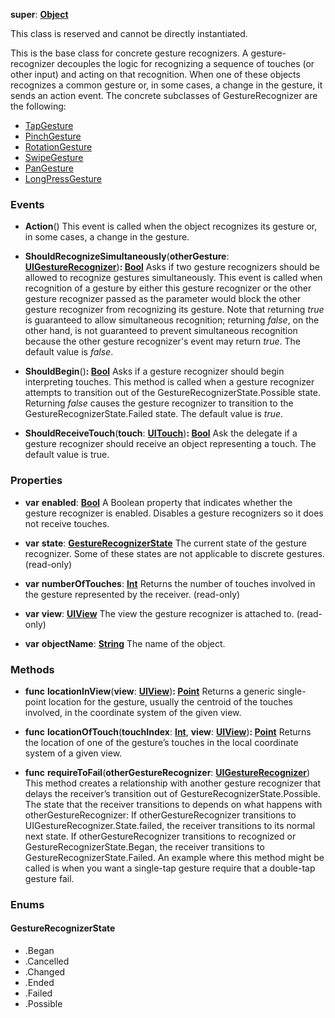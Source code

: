 **super**: **[Object](../gravity/object.md)**

This class is reserved and cannot be directly instantiated.

This is the base class for concrete gesture recognizers. A gesture-recognizer decouples the logic for recognizing a sequence of touches (or other input) and acting on that recognition. When one of these objects recognizes a common gesture or, in some cases, a change in the gesture, it sends an action event. The concrete subclasses of GestureRecognizer are the following: <ul><li><a href="./TapGesture.html">TapGesture</a></li><li><a href="./PinchGesture.html">PinchGesture</a></li><li><a href="./RotationGesture.html">RotationGesture</a></li><li><a href="./SwipeGesture.html">SwipeGesture</a></li><li><a href="./PanGesture.html">PanGesture</a></li><li><a href="./LongPressGesture.html">LongPressGesture</a></li></ul>

### Events

* **Action**()
This event is called when the object recognizes its gesture or, in some cases, a change in the gesture.

* **ShouldRecognizeSimultaneously**(**otherGesture**: **[UIGestureRecognizer](UIGestureRecognizer.md)**)<strong>: [Bool](../gravity/bool.md)</strong> 
Asks if two gesture recognizers should be allowed to recognize gestures simultaneously. This event is called when recognition of a gesture by either this gesture recognizer or the other gesture recognizer passed as the parameter would block the other gesture recognizer from recognizing its gesture. Note that returning <i>true</i> is guaranteed to allow simultaneous recognition; returning <i>false</i>, on the other hand, is not guaranteed to prevent simultaneous recognition because the other gesture recognizer's event may return <i>true</i>. The default value is <i>false</i>.

* **ShouldBegin**()<strong>: [Bool](../gravity/bool.md)</strong> 
Asks if a gesture recognizer should begin interpreting touches. This method is called when a gesture recognizer attempts to transition out of the GestureRecognizerState.Possible state. Returning <i>false</i> causes the gesture recognizer to transition to the GestureRecognizerState.Failed state. The default value is <i>true</i>.

* **ShouldReceiveTouch**(**touch**: **[UITouch](UITouch.md)**)<strong>: [Bool](../gravity/bool.md)</strong> 
Ask the delegate if a gesture recognizer should receive an object representing a touch. The default value is true.



### Properties

* **var** **enabled**: **[Bool](../gravity/bool.md)**
A Boolean property that indicates whether the gesture recognizer is enabled. Disables a gesture recognizers so it does not receive touches.

* **var** **state**: **<a href="#_enum_GestureRecognizerState">GestureRecognizerState</a>**
The current state of the gesture recognizer. Some of these states are not applicable to discrete gestures. \(read-only\)

* **var** **numberOfTouches**: **[Int](../gravity/int.md)**
Returns the number of touches involved in the gesture represented by the receiver. \(read-only\)

* **var** **view**: **[UIView](UIView.md)**
The view the gesture recognizer is attached to. \(read-only\)

* **var** **objectName**: **[String](../gravity/string.md)**
The name of the object.



### Methods

* **func** **locationInView**(**view**: **[UIView](UIView.md)**)<strong>: [Point](Point.md)</strong> 
Returns a generic single-point location for the gesture, usually the centroid of the touches involved, in the coordinate system of the given view.

* **func** **locationOfTouch**(**touchIndex**: **[Int](../gravity/int.md)**, **view**: **[UIView](UIView.md)**)<strong>: [Point](Point.md)</strong> 
Returns the location of one of the gesture’s touches in the local coordinate system of a given view.

* **func** **requireToFail**(**otherGestureRecognizer**: **[UIGestureRecognizer](UIGestureRecognizer.md)**)
This method creates a relationship with another gesture recognizer that delays the receiver’s transition out of GestureRecognizerState.Possible. The state that the receiver transitions to depends on what happens with otherGestureRecognizer: If otherGestureRecognizer transitions to UIGestureRecognizer.State.failed, the receiver transitions to its normal next state. If otherGestureRecognizer transitions to recognized or GestureRecognizerState.Began, the receiver transitions to GestureRecognizerState.Failed.  An example where this method might be called is when you want a single-tap gesture require that a double-tap gesture fail.





### Enums

<div id="_enum_GestureRecognizerState"></div>

#### GestureRecognizerState
 * .Began
 * .Cancelled
 * .Changed
 * .Ended
 * .Failed
 * .Possible



